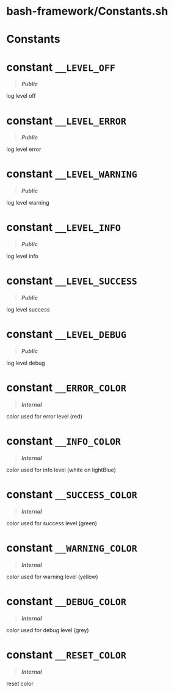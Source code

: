 # bash-framework/Constants.sh
# Constants
# constant `__LEVEL_OFF`
> ***Public***

log level off
# constant `__LEVEL_ERROR`
> ***Public***

log level error
# constant `__LEVEL_WARNING`
> ***Public***

log level warning
# constant `__LEVEL_INFO`
> ***Public***

log level info
# constant `__LEVEL_SUCCESS`
> ***Public***

log level success
# constant `__LEVEL_DEBUG`
> ***Public***

log level debug
# constant `__ERROR_COLOR`
> ***Internal***

color used for error level (red)
# constant `__INFO_COLOR`
> ***Internal***

color used for info level (white on lightBlue)
# constant `__SUCCESS_COLOR`
> ***Internal***

color used for success level (green)
# constant `__WARNING_COLOR`
> ***Internal***

color used for warning level (yellow)
# constant `__DEBUG_COLOR`
> ***Internal***

color used for debug level (grey)
# constant `__RESET_COLOR`
> ***Internal***

reset color
